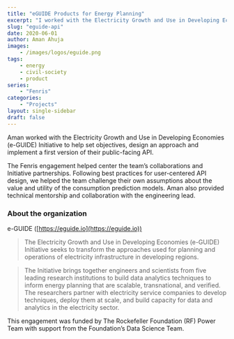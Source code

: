 ```yaml
---
title: "eGUIDE Products for Energy Planning"
excerpt: "I worked with the Electricity Growth and Use in Developing Economies (e-GUIDE) Initiative to help set objectives, design an approach and implement a first version of their public-facing API."
slug: "eguide-api"
date: 2020-06-01
author: Aman Ahuja
images:
    - /images/logos/eguide.png
tags:
    - energy
    - civil-society
    - product
series:
    - "Fenris"
categories: 
    - "Projects"
layout: single-sidebar
draft: false
---
```

Aman worked with the Electricity Growth and Use in Developing Economies (e-GUIDE) Initiative to help set objectives, design an approach and implement a first version of their public-facing API.

The Fenris engagement helped center the team’s collaborations and Initiative partnerships. Following best practices for user-centered API design, we helped the team challenge their own assumptions about the value and utility of the consumption prediction models. Aman also provided technical mentorship and collaboration with the engineering lead. 

### About the organization

e-GUIDE ([https://eguide.io](https://eguide.io))
> The Electricity Growth and Use in Developing Economies (e-GUIDE) Initiative seeks to transform the approaches used for planning and operations of electricity infrastructure in developing regions. 

> The Initiative brings together engineers and scientists from five leading research institutions to build data analytics techniques to inform energy planning that are scalable, transnational, and verified. The researchers partner with electricity service companies to develop techniques, deploy them at scale, and build capacity for data and analytics in the electricity sector.

This engagement was funded by The Rockefeller Foundation (RF) Power Team with support from the Foundation’s Data Science Team.
